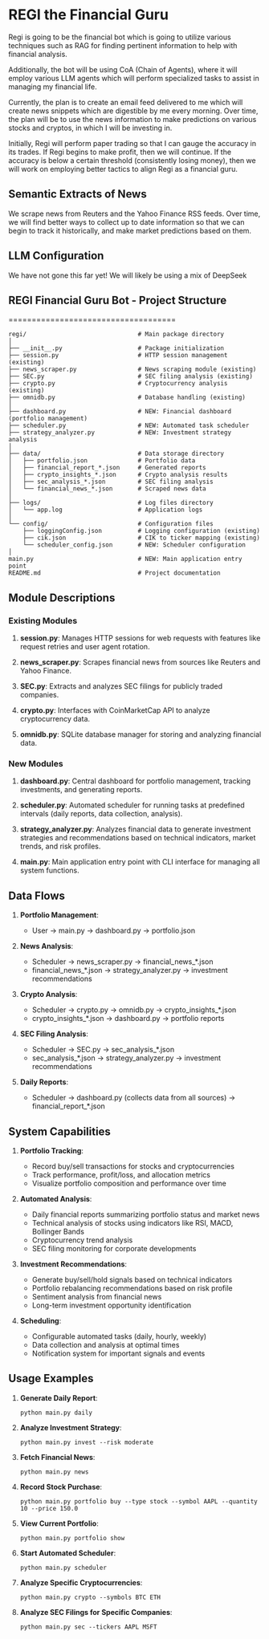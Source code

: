 # REGI the Financial Guru

Regi is going to be the financial bot which is going to utilize various techniques such as RAG for finding pertinent information to help with financial analysis. 

Additionally, the bot will be using CoA (Chain of Agents), where it will employ various LLM agents which will perform specialized tasks to assist in managing my financial life. 

Currently, the plan is to create an email feed delivered to me which will create news snippets which are digestible by me every morning. 
Over time, the plan will be to use the news information to make predictions on various stocks and cryptos, in which I will be investing in. 

Initially, Regi will perform paper trading so that I can gauge the accuracy in its trades. If Regi begins to make profit, then we will continue. 
If the accuracy is below a certain threshold (consistently losing money), then we will work on employing better tactics to align Regi as a financial guru. 

## Semantic Extracts of News

We scrape news from Reuters and the Yahoo Finance RSS feeds. Over time, we will find better ways to collect up to date information so that we can begin to track it historically, and make market predictions based on them. 

## LLM Configuration

We have not gone this far yet! We will likely be using a mix of DeepSeek 

## REGI Financial Guru Bot - Project Structure
====================================

```
regi/                               # Main package directory
│
├── __init__.py                     # Package initialization
├── session.py                      # HTTP session management (existing)
├── news_scraper.py                 # News scraping module (existing)
├── SEC.py                          # SEC filing analysis (existing)
├── crypto.py                       # Cryptocurrency analysis (existing)
├── omnidb.py                       # Database handling (existing)
│
├── dashboard.py                    # NEW: Financial dashboard (portfolio management)
├── scheduler.py                    # NEW: Automated task scheduler
├── strategy_analyzer.py            # NEW: Investment strategy analysis
│
├── data/                           # Data storage directory
│   ├── portfolio.json              # Portfolio data
│   ├── financial_report_*.json     # Generated reports
│   ├── crypto_insights_*.json      # Crypto analysis results
│   ├── sec_analysis_*.json         # SEC filing analysis
│   └── financial_news_*.json       # Scraped news data
│
├── logs/                           # Log files directory
│   └── app.log                     # Application logs
│
└── config/                         # Configuration files
    ├── loggingConfig.json          # Logging configuration (existing)
    ├── cik.json                    # CIK to ticker mapping (existing)
    └── scheduler_config.json       # NEW: Scheduler configuration
│
main.py                             # NEW: Main application entry point
README.md                           # Project documentation
```

## Module Descriptions

### Existing Modules

1. **session.py**: Manages HTTP sessions for web requests with features like request retries and user agent rotation.

2. **news_scraper.py**: Scrapes financial news from sources like Reuters and Yahoo Finance.

3. **SEC.py**: Extracts and analyzes SEC filings for publicly traded companies.

4. **crypto.py**: Interfaces with CoinMarketCap API to analyze cryptocurrency data.

5. **omnidb.py**: SQLite database manager for storing and analyzing financial data.

### New Modules

1. **dashboard.py**: Central dashboard for portfolio management, tracking investments, and generating reports.

2. **scheduler.py**: Automated scheduler for running tasks at predefined intervals (daily reports, data collection, analysis).

3. **strategy_analyzer.py**: Analyzes financial data to generate investment strategies and recommendations based on technical indicators, market trends, and risk profiles.

4. **main.py**: Main application entry point with CLI interface for managing all system functions.

## Data Flows

1. **Portfolio Management**:
   - User → main.py → dashboard.py → portfolio.json

2. **News Analysis**:
   - Scheduler → news_scraper.py → financial_news_*.json
   - financial_news_*.json → strategy_analyzer.py → investment recommendations

3. **Crypto Analysis**:
   - Scheduler → crypto.py → omnidb.py → crypto_insights_*.json
   - crypto_insights_*.json → dashboard.py → portfolio reports

4. **SEC Filing Analysis**:
   - Scheduler → SEC.py → sec_analysis_*.json
   - sec_analysis_*.json → strategy_analyzer.py → investment recommendations

5. **Daily Reports**:
   - Scheduler → dashboard.py (collects data from all sources) → financial_report_*.json

## System Capabilities

1. **Portfolio Tracking**:
   - Record buy/sell transactions for stocks and cryptocurrencies
   - Track performance, profit/loss, and allocation metrics
   - Visualize portfolio composition and performance over time

2. **Automated Analysis**:
   - Daily financial reports summarizing portfolio status and market news
   - Technical analysis of stocks using indicators like RSI, MACD, Bollinger Bands
   - Cryptocurrency trend analysis
   - SEC filing monitoring for corporate developments

3. **Investment Recommendations**:
   - Generate buy/sell/hold signals based on technical indicators
   - Portfolio rebalancing recommendations based on risk profile
   - Sentiment analysis from financial news
   - Long-term investment opportunity identification

4. **Scheduling**:
   - Configurable automated tasks (daily, hourly, weekly)
   - Data collection and analysis at optimal times
   - Notification system for important signals and events

## Usage Examples

1. **Generate Daily Report**:
   ```
   python main.py daily
   ```

2. **Analyze Investment Strategy**:
   ```
   python main.py invest --risk moderate
   ```

3. **Fetch Financial News**:
   ```
   python main.py news
   ```

4. **Record Stock Purchase**:
   ```
   python main.py portfolio buy --type stock --symbol AAPL --quantity 10 --price 150.0
   ```

5. **View Current Portfolio**:
   ```
   python main.py portfolio show
   ```

6. **Start Automated Scheduler**:
   ```
   python main.py scheduler
   ```

7. **Analyze Specific Cryptocurrencies**:
   ```
   python main.py crypto --symbols BTC ETH
   ```

8. **Analyze SEC Filings for Specific Companies**:
   ```
   python main.py sec --tickers AAPL MSFT
   ```
